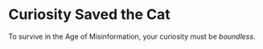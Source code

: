 # Curiosity Saved the Cat

To survive in the Age of Misinformation, your curiosity must be *boundless*.
